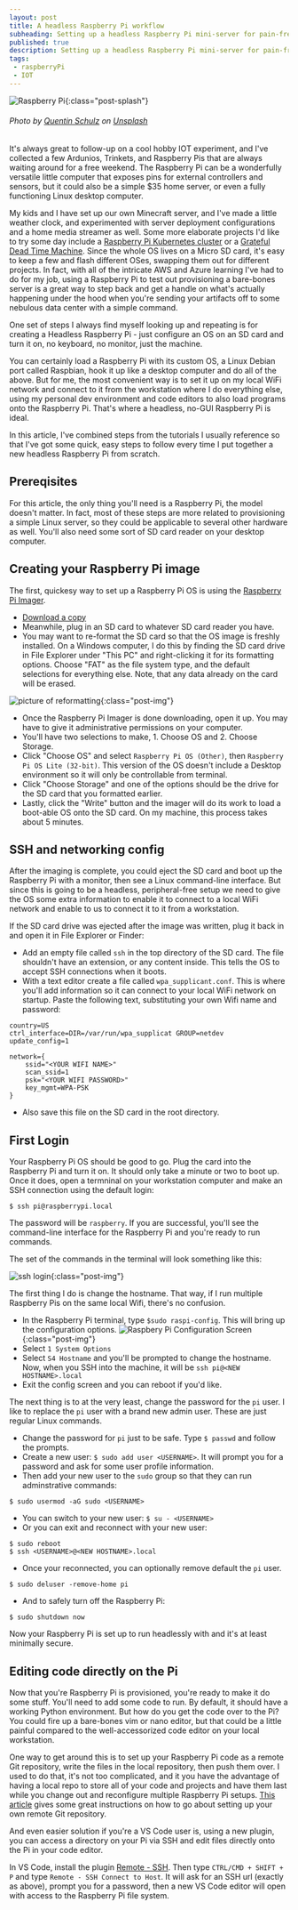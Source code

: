 ```yaml
---
layout: post
title: A headless Raspberry Pi workflow
subheading: Setting up a headless Raspberry Pi mini-server for pain-free, peripheral-free programming
published: true
description: Setting up a headless Raspberry Pi mini-server for pain-free, peripheral-free programming
tags: 
 - raspberryPi
 - IOT 
---
```


![Raspberry Pi](/assets/img/rpi/rpi.jpg){:class="post-splash"}
###### Photo by [Quentin Schulz](https://unsplash.com/@0leil) on [Unsplash](https://unsplash.com/photos/51nYPDEafWc)

It's always great to follow-up on a cool hobby IOT experiment, and I've collected a few Ardunios, Trinkets, and Raspberry Pis that are always waiting around for a free weekend. The Raspberry Pi can be a wonderfully versatile little computer that exposes pins for external controllers and sensors, but it could also be a simple $35 home server, or even a fully functioning Linux desktop computer. 

My kids and I have set up our own Minecraft server, and I've made a little weather clock, and experimented with server deployment configurations and a home media streamer as well. Some more elaborate projects I'd like to try some day include a [Raspberry Pi Kubernetes cluster](https://ubuntu.com/tutorials/how-to-kubernetes-cluster-on-raspberry-pi#1-overview) or a [Grateful Dead Time Machine](https://www.gratefuldeadtimemachine.com/build-your-own). Since the whole OS lives on a Micro SD card, it's easy to keep a few and flash different OSes, swapping them out for different projects. In fact, with all of the intricate AWS and Azure learning I've had to do for my job, using a Raspberry Pi to test out provisioning a bare-bones server is a great way to step back and get a handle on what's actually happening under the hood when you're sending your artifacts off to some nebulous data center with a simple command.

One set of steps I always find myself looking up and repeating is for creating a Headless Raspberry Pi - just configure an OS on an SD card and turn it on, no keyboard, no monitor, just the machine.

 You can certainly load a Raspberry Pi with its custom OS, a Linux Debian port called Raspbian, hook it up like a desktop computer and do all of the above. But for me, the most convenient way is to set it up on my local WiFi network and connect to it from the workstation where I do everything else, using my personal dev environment and code editors to also load programs onto the Raspberry Pi. That's where a headless, no-GUI Raspberry Pi is ideal.

In this article, I've combined steps from the tutorials I usually reference so that I've got some quick, easy steps to follow every time I put together a new headless Raspberry Pi from scratch.

## Prereqisites

For this article, the only thing you'll need is a Raspberry Pi, the model doesn't matter. In fact, most of these steps are more related to provisioning a simple Linux server, so they could be applicable to several other hardware as well. You'll also need some sort of SD card reader on your desktop computer.

## Creating your Raspberry Pi image

The first, quickesy way to set up a Raspberry Pi OS is using the [Raspberry Pi Imager](https://www.raspberrypi.com/software/). 

- [Download a copy](https://www.raspberrypi.com/software/)
- Meanwhile, plug in an SD card to whatever SD card reader you have. 
- You may want to re-format the SD card so that the OS image is freshly installed. On a Windows computer, I do this by finding the SD card drive in File Explorer under "This PC" and right-clicking it for its formatting options. Choose "FAT" as the file system type, and the default selections for everything else. Note, that any data already on the card will be erased.

![picture of reformatting](/assets/img/rpi/rpi-reformatting-screen.png){:class="post-img"}

- Once the Raspberry Pi Imager is done downloading, open it up. You may have to give it administrative permissions on your computer.
- You'll have two selections to make, 1. Choose OS and 2. Choose Storage.
- Click "Choose OS" and select `Raspberry Pi OS (Other)`, then `Raspberry Pi OS Lite (32-bit)`. This version of the OS doesn't include a Desktop environment so it will only be controllable from  terminal.
- Click "Choose Storage" and one of the options should be the drive for the SD card that you formatted earlier.
- Lastly, click the "Write" button and the imager will do its work to load a boot-able OS onto the SD card. On my machine, this process takes about 5 minutes.

## SSH and networking config

After the imaging is complete, you could eject the SD card and boot up the Raspberry Pi with a monitor, then see a Linux command-line interface. But since this is going to be a headless, peripheral-free setup we need to give the OS some extra information to enable it to connect to a local WiFi network and enable to us to connect it to it from a workstation.

If the SD card drive was ejected after the image was written, plug it back in and open it in File Explorer or Finder:

 - Add an empty file called `ssh` in the top directory of the SD card. The file shouldn't have an extension, or any content inside. This tells the OS to accept SSH connections when it boots.
 - With a text editor create a file called `wpa_supplicant.conf`. This is where you'll add information so it can connect to your local WiFi network on startup. Paste the following text, substituting your own Wifi name and password:

```
country=US
ctrl_interface=DIR=/var/run/wpa_supplicat GROUP=netdev
update_config=1

network={
	ssid="<YOUR WIFI NAME>"
	scan_ssid=1
	psk="<YOUR WIFI PASSWORD>"
	key_mgmt=WPA-PSK
}
 ```
 - Also save this file on the SD card in the root directory.

## First Login

 Your Raspberry Pi OS should be good to go. Plug the card into the Raspberry Pi and turn it on. It should only take a minute or two to boot up. Once it does, open a termninal on your workstation computer and make an SSH connection using the default login:
```
$ ssh pi@raspberrypi.local
```
 The password will be `raspberry`. If you are successful, you'll see the command-line interface for the Raspberry Pi and you're ready to run commands.

 The set of the commands in the terminal will look something like this:

![ssh login](/assets/img/rpi/rpi-ssh-login.png){:class="post-img"}

 The first thing I do is change the hostname. That way, if I run multiple Raspberry Pis on the same local Wifi, there's no confusion. 

  - In the Raspberry Pi terminal, type `$sudo raspi-config`. This will bring up the configuration options.
![Raspbery Pi Configuration Screen](/assets/img/rpi/rpi-raspi-config.png){:class="post-img"}
 - Select `1 System Options`
 - Select `S4 Hostname` and you'll be prompted to change the hostname. Now, when you SSH into the machine, it will be `ssh pi@<NEW HOSTNAME>.local`
 - Exit the config screen and you can reboot if you'd like.

 The next thing is to at the very least, change the password for the `pi` user. I like to replace the `pi` user with a brand new admin user. These are just regular Linux commands.

 - Change the password for `pi` just to be safe. Type `$ passwd` and follow the prompts.
 - Create a new user: `$ sudo add user <USERNAME>`. It will prompt you for a password and ask for some user profile information. 
 - Then add your new user to the `sudo` group so that they can run adminstrative commands:
 ```
 $ sudo usermod -aG sudo <USERNAME>
 ```
 - You can switch to your new user: `$ su - <USERNAME>`
 - Or you can exit and reconnect with your new user: 
 ```
 $ sudo reboot
 $ ssh <USERNAME>@<NEW HOSTNAME>.local
 ```
 - Once your reconnected, you can optionally remove default the `pi` user.
 ```
 $ sudo deluser -remove-home pi
 ```
  - And to safely turn off the Raspberry Pi:
```
$ sudo shutdown now
```

Now your Raspberry Pi is set up to run headlessly with and it's at least minimally secure.

## Editing code directly on the Pi

Now that you're Raspberry Pi is provisioned, you're ready to make it do some stuff. You'll need to add some code to run. By default, it should have a working Python environment. But how do you get the code over to the Pi? You could fire up a bare-bones vim or nano editor, but that could be a little painful compared to the well-accessorized code editor on your local workstation. 

One way to get around this is to set up your Raspberry Pi code as a remote Git repository, write the files in the local repository, then push them over. I used to do that, it's not too complicated, and it you have the advantage of having a local repo to store all of your code and projects and have them last while you change out and reconfigure multiple Raspberry Pi setups. [This article]() gives some great instructions on how to go about setting up your own remote Git repository.

And even easier solution if you're a VS Code user is, using a new plugin, you can access a directory on your Pi via SSH and edit files directly onto the Pi in your code editor. 

In VS Code, install the plugin [Remote - SSH](https://marketplace.visualstudio.com/items?itemName=ms-vscode-remote.remote-ssh). Then type `CTRL/CMD + SHIFT + P` and type `Remote - SSH Connect to Host`. It will ask for an SSH url (exactly as above), prompt you for a password, then a new VS Code editor will open with access to the Raspberry Pi file system. 


